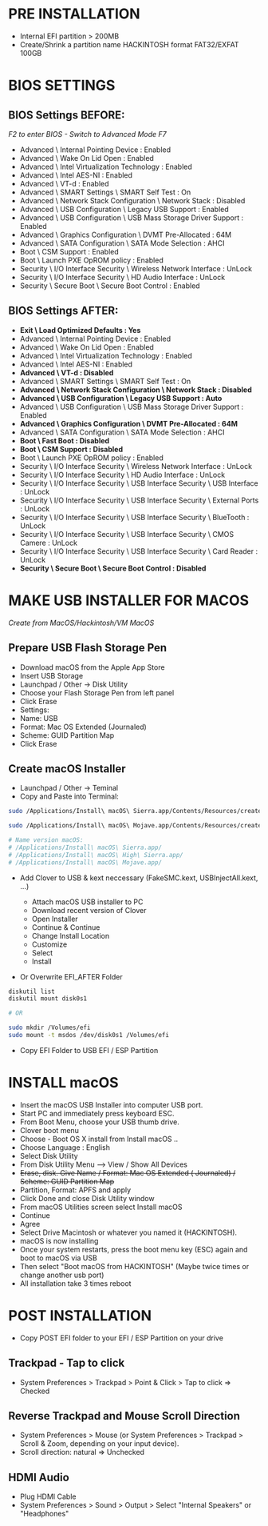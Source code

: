 # PRE INSTALLATION

- Internal EFI partition > 200MB
- Create/Shrink a partition name HACKINTOSH format FAT32/EXFAT 100GB

# BIOS SETTINGS

## BIOS Settings BEFORE:

_F2 to enter BIOS - Switch to Advanced Mode F7_

- Advanced \ Internal Pointing Device : Enabled
- Advanced \ Wake On Lid Open : Enabled
- Advanced \ Intel Virtualization Technology : Enabled
- Advanced \ Intel AES-NI : Enabled
- Advanced \ VT-d : Enabled
- Advanced \ SMART Settings \ SMART Self Test : On
- Advanced \ Network Stack Configuration \ Network Stack : Disabled
- Advanced \ USB Configuration \ Legacy USB Support : Enabled
- Advanced \ USB Configuration \ USB Mass Storage Driver Support : Enabled
- Advanced \ Graphics Configuration \ DVMT Pre-Allocated : 64M
- Advanced \ SATA Configuration \ SATA Mode Selection : AHCI
- Boot \ CSM Support : Enabled
- Boot \ Launch PXE OpROM policy : Enabled
- Security \ I/O Interface Security \ Wireless Network Interface : UnLock
- Security \ I/O Interface Security \ HD Audio Interface : UnLock
- Security \ Secure Boot \ Secure Boot Control : Enabled

## BIOS Settings AFTER:

- __Exit \ Load Optimized Defaults : Yes__
- Advanced \ Internal Pointing Device : Enabled
- Advanced \ Wake On Lid Open : Enabled
- Advanced \ Intel Virtualization Technology : Enabled
- Advanced \ Intel AES-NI : Enabled
- __Advanced \ VT-d : Disabled__
- Advanced \ SMART Settings \ SMART Self Test : On
- __Advanced \ Network Stack Configuration \ Network Stack : Disabled__
- __Advanced \ USB Configuration \ Legacy USB Support : Auto__
- Advanced \ USB Configuration \ USB Mass Storage Driver Support : Enabled
- __Advanced \ Graphics Configuration \ DVMT Pre-Allocated : 64M__
- Advanced \ SATA Configuration \ SATA Mode Selection : AHCI
- __Boot \ Fast Boot : Disabled__
- __Boot \ CSM Support : Disabled__
- Boot \ Launch PXE OpROM policy : Enabled
- Security \ I/O Interface Security \ Wireless Network Interface : UnLock
- Security \ I/O Interface Security \ HD Audio Interface : UnLock
- Security \ I/O Interface Security \ USB Interface Security \ USB Interface : UnLock
- Security \ I/O Interface Security \ USB Interface Security \ External Ports : UnLock
- Security \ I/O Interface Security \ USB Interface Security \ BlueTooth : UnLock
- Security \ I/O Interface Security \ USB Interface Security \ CMOS Camere : UnLock
- Security \ I/O Interface Security \ USB Interface Security \ Card Reader : UnLock
- __Security \ Secure Boot \ Secure Boot Control : Disabled__

# MAKE USB INSTALLER FOR MACOS

_Create from MacOS/Hackintosh/VM MacOS_

## Prepare USB Flash Storage Pen

- Download macOS from the Apple App Store
- Insert USB Storage
- Launchpad / Other → Disk Utility
- Choose your Flash Storage Pen from left panel
- Click Erase
- Settings:
- Name: USB
- Format: Mac OS Extended (Journaled)
- Scheme: GUID Partition Map
- Click Erase

## Create  macOS Installer

- Launchpad / Other → Teminal
- Copy and Paste into Terminal:

```bash
sudo /Applications/Install\ macOS\ Sierra.app/Contents/Resources/createinstallmedia --volume /Volumes/YOUR_USB_NAME --applicationpath /Applications/Install\ macOS\ Sierra.app --nointeraction

sudo /Applications/Install\ macOS\ Mojave.app/Contents/Resources/createinstallmedia --volume /Volumes/USB --nointeraction --downloadassets

# Name version macOS:
# /Applications/Install\ macOS\ Sierra.app/
# /Applications/Install\ macOS\ High\ Sierra.app/
# /Applications/Install\ macOS\ Mojave.app/
```

- Add Clover to USB & kext neccessary (FakeSMC.kext, USBInjectAll.kext, ...)
  + Attach macOS USB installer to PC
  + Download recent version of Clover
  + Open Installer
  + Continue & Continue
  + Change Install Location
  + Customize
  + Select 
  + Install

- Or Overwrite EFI_AFTER Folder

```bash
diskutil list
diskutil mount disk0s1

# OR

sudo mkdir /Volumes/efi
sudo mount -t msdos /dev/disk0s1 /Volumes/efi
```

  + Copy EFI Folder to USB EFI / ESP Partition

# INSTALL macOS

- Insert  the macOS USB Installer into computer USB port.
- Start PC and immediately press keyboard ESC.
- From Boot Menu, choose your USB thumb drive.
- Clover boot menu 
- Choose - Boot OS X install from Install macOS ..
- Choose Language : English
- Select Disk Utility
- From Disk Utility Menu --> View / Show All Devices
- ~~Erase, disk. Give Name / Format: Mac OS Extended ( Journaled) / Scheme: GUID Partition Map~~
- Partition, Format: APFS and apply
- Click Done and close Disk Utility window
- From macOS Utilities screen select Install macOS
- Continue
- Agree
- Select Drive Macintosh or whatever you named it (HACKINTOSH).
- macOS is now installing
- Once your system restarts, press the boot menu key (ESC) again and boot to macOS via USB 
- Then select "Boot macOS from HACKINTOSH" (Maybe twice times or change another usb port)
- All installation take 3 times reboot

# POST INSTALLATION

- Copy POST EFI folder to your EFI / ESP Partition on your drive

## Trackpad - Tap to click

- System Preferences > Trackpad > Point & Click > Tap to click => Checked

## Reverse Trackpad and Mouse Scroll Direction

- System Preferences > Mouse (or System Preferences > Trackpad > Scroll & Zoom, depending on your input device).
- Scroll direction: natural => Unchecked

## HDMI Audio

- Plug HDMI Cable
- System Preferences > Sound > Output > Select "Internal Speakers" or "Headphones"
